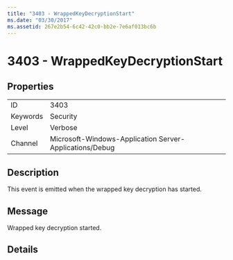 ```yaml
---
title: "3403 - WrappedKeyDecryptionStart"
ms.date: "03/30/2017"
ms.assetid: 267e2b54-6c42-42c0-bb2e-7e6af013bc6b
---
```

# 3403 - WrappedKeyDecryptionStart
## Properties  


|||  
|-|-|  
|ID|3403|  
|Keywords|Security|  
|Level|Verbose|  
|Channel|Microsoft-Windows-Application Server-Applications/Debug|  

## Description  
 This event is emitted when the wrapped key decryption has started.  

## Message  
 Wrapped key decryption started.  

## Details

